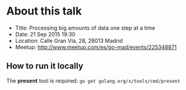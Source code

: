 # About this talk

- Title: Processing big amounts of data one step at a time
- Date: 21 Sep 2015 19:30
- Location: Calle Gran Vía, 28, 28013 Madrid
- Meetup: http://www.meetup.com/es/go-mad/events/225348871

## How to run it locally

The **present** tool is required: `go get golang.org/x/tools/cmd/present`
